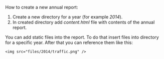 How to create a new annual report:

1. Create a new directory for a year (for example *2014*).
2. In created directory add *content.html* file with contents of the annual report.

You can add static files into the report. To do that insert files into directory
for a specific year. After that you can reference them like this:

    <img src="files/2014/traffic.png" />
